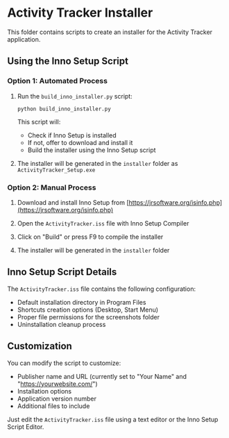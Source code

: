 # Activity Tracker Installer

This folder contains scripts to create an installer for the Activity Tracker application.

## Using the Inno Setup Script

### Option 1: Automated Process

1. Run the `build_inno_installer.py` script:
   ```
   python build_inno_installer.py
   ```

   This script will:
   - Check if Inno Setup is installed
   - If not, offer to download and install it
   - Build the installer using the Inno Setup script

2. The installer will be generated in the `installer` folder as `ActivityTracker_Setup.exe`

### Option 2: Manual Process

1. Download and install Inno Setup from [https://jrsoftware.org/isinfo.php](https://jrsoftware.org/isinfo.php)

2. Open the `ActivityTracker.iss` file with Inno Setup Compiler

3. Click on "Build" or press F9 to compile the installer

4. The installer will be generated in the `installer` folder

## Inno Setup Script Details

The `ActivityTracker.iss` file contains the following configuration:

- Default installation directory in Program Files
- Shortcuts creation options (Desktop, Start Menu)
- Proper file permissions for the screenshots folder
- Uninstallation cleanup process

## Customization

You can modify the script to customize:

- Publisher name and URL (currently set to "Your Name" and "https://yourwebsite.com/")
- Installation options
- Application version number
- Additional files to include

Just edit the `ActivityTracker.iss` file using a text editor or the Inno Setup Script Editor.
